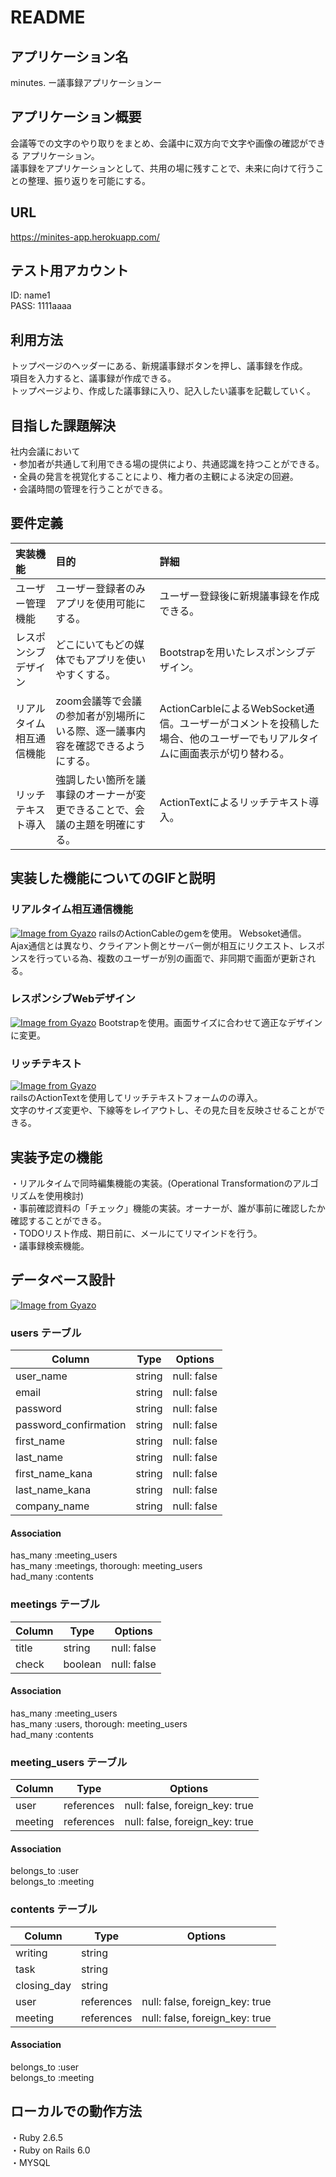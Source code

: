 # README

## アプリケーション名
minutes.
ー議事録アプリケーションー

## アプリケーション概要
会議等での文字のやり取りをまとめ、会議中に双方向で文字や画像の確認ができる
アプリケーション。  
議事録をアプリケーションとして、共用の場に残すことで、未来に向けて行うことの整理、振り返りを可能にする。

## URL
https://minites-app.herokuapp.com/

## テスト用アカウント
ID: name1  
PASS: 1111aaaa  

## 利用方法
トップページのヘッダーにある、新規議事録ボタンを押し、議事録を作成。  
項目を入力すると、議事録が作成できる。  
トップページより、作成した議事録に入り、記入したい議事を記載していく。  

## 目指した課題解決
社内会議において  
・参加者が共通して利用できる場の提供により、共通認識を持つことができる。  
・全員の発言を視覚化することにより、権力者の主観による決定の回避。  
・会議時間の管理を行うことができる。

## 要件定義

|実装機能    |目的|詳細|
|:---|:---|:---|
ユーザー管理機能|ユーザー登録者のみアプリを使用可能にする。|ユーザー登録後に新規議事録を作成できる。|
レスポンシブデザイン|どこにいてもどの媒体でもアプリを使いやすくする。|Bootstrapを用いたレスポンシブデザイン。|
リアルタイム相互通信機能|zoom会議等で会議の参加者が別場所にいる際、逐一議事内容を確認できるようにする。|ActionCarbleによるWebSocket通信。ユーザーがコメントを投稿した場合、他のユーザーでもリアルタイムに画面表示が切り替わる。|
リッチテキスト導入|強調したい箇所を議事録のオーナーが変更できることで、会議の主題を明確にする。|ActionTextによるリッチテキスト導入。|

## 実装した機能についてのGIFと説明

### リアルタイム相互通信機能
[![Image from Gyazo](https://i.gyazo.com/929be8315ba3a52ddd26b9d2da3fa2b0.gif)](https://gyazo.com/929be8315ba3a52ddd26b9d2da3fa2b0)
railsのActionCableのgemを使用。 Websoket通信。  
Ajax通信とは異なり、クライアント側とサーバー側が相互にリクエスト、レスポンスを行っている為、複数のユーザーが別の画面で、非同期で画面が更新される。 

### レスポンシブWebデザイン
[![Image from Gyazo](https://i.gyazo.com/d25e8107916d90c71e95b8c09e3f7b19.gif.row)](https://gyazo.com/d25e8107916d90c71e95b8c09e3f7b19)
Bootstrapを使用。画面サイズに合わせて適正なデザインに変更。

### リッチテキスト
[![Image from Gyazo](https://i.gyazo.com/a9e5e98339fdc7aac64fb1ba9f419a58.png)](https://gyazo.com/a9e5e98339fdc7aac64fb1ba9f419a58)  
railsのActionTextを使用してリッチテキストフォームのの導入。  
文字のサイズ変更や、下線等をレイアウトし、その見た目を反映させることができる。


## 実装予定の機能
・リアルタイムで同時編集機能の実装。(Operational Transformationのアルゴリズムを使用検討)  
・事前確認資料の「チェック」機能の実装。オーナーが、誰が事前に確認したか確認することができる。  
・TODOリスト作成、期日前に、メールにてリマインドを行う。  
・議事録検索機能。


## データベース設計

[![Image from Gyazo](https://i.gyazo.com/76e202153b57fdf4b71bebaebb556df1.png)](https://gyazo.com/76e202153b57fdf4b71bebaebb556df1)  

### users テーブル

| Column                | Type   | Options     |
| --------------------  | ------ | ----------- |
| user_name             | string | null: false |
| email                 | string | null: false |
| password              | string | null: false |
| password_confirmation | string | null: false |
| first_name            | string | null: false |
| last_name             | string | null: false |
| first_name_kana       | string | null: false |
| last_name_kana        | string | null: false |
| company_name          | string | null: false |

#### Association
has_many :meeting_users  
has_many :meetings, thorough: meeting_users  
had_many :contents

 
### meetings テーブル

| Column  | Type    | Options     |
| ------- | ------- | ----------- |
| title   | string  | null: false |
| check   | boolean | null: false |

#### Association
has_many :meeting_users  
has_many :users, thorough: meeting_users  
had_many :contents


### meeting_users テーブル

| Column    | Type       | Options                        |
| --------- | ---------- | ------------------------------ |
| user      | references | null: false, foreign_key: true |
| meeting   | references | null: false, foreign_key: true |

#### Association
belongs_to :user  
belongs_to :meeting  


### contents テーブル

| Column      | Type       | Options                        |
| ----------- | ---------- | ------------------------------ |
| writing     | string     |                                |
| task        | string     |                                |
| closing_day | string     |                                |
| user        | references | null: false, foreign_key: true |
| meeting     | references | null: false, foreign_key: true |



#### Association
belongs_to :user  
belongs_to :meeting  

## ローカルでの動作方法
・Ruby 2.6.5  
・Ruby on Rails 6.0  
・MYSQL  

